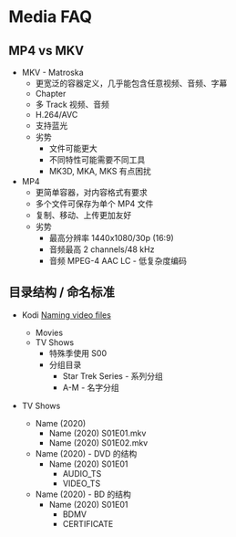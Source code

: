 # Media FAQ

## MP4 vs MKV
* MKV - Matroska
  * 更宽泛的容器定义，几乎能包含任意视频、音频、字幕
  * Chapter
  * 多 Track 视频、音频
  * H.264/AVC
  * 支持蓝光
  * 劣势
    * 文件可能更大
    * 不同特性可能需要不同工具
    * MK3D, MKA, MKS 有点困扰
* MP4
  * 更简单容器，对内容格式有要求
  * 多个文件可保存为单个 MP4 文件
  * 复制、移动、上传更加友好
  * 劣势
    * 最高分辨率 1440x1080/30p (16:9)
    * 音频最高 2 channels/48 kHz
    * 音频 MPEG-4 AAC LC - 低复杂度编码

## 目录结构 / 命名标准
* Kodi [Naming video files](https://kodi.wiki/view/Naming_video_files)
  * Movies
  * TV Shows
    * 特殊季使用 S00
    * 分组目录
      * Star Trek Series - 系列分组
      * A-M - 名字分组

* TV Shows
  * Name (2020)
    * Name (2020) S01E01.mkv
    * Name (2020) S01E02.mkv
  * Name (2020) - DVD 的结构
    * Name (2020) S01E01
      * AUDIO_TS
      * VIDEO_TS
  * Name (2020) - BD 的结构
    * Name (2020) S01E01
      * BDMV
      * CERTIFICATE
